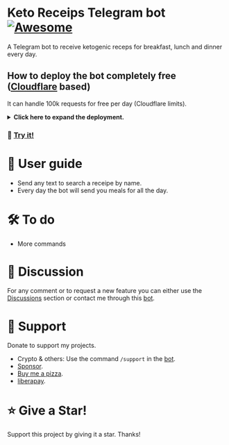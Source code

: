 # Keto Receips Telegram bot [![Awesome](https://cdn.jsdelivr.net/gh/sindresorhus/awesome@d7305f38d29fed78fa85652e3a63e154dd8e8829/media/badge.svg)](https://github.com/Mqtth3w/keto-receips-Telegram-bot)

A Telegram bot to receive ketogenic receps for breakfast, lunch and dinner every day.

## How to deploy the bot completely free ([Cloudflare](https://www.cloudflare.com/) based)
It can handle 100k requests for free per day (Cloudflare limits).

<details closed>
<summary><b>Click here to expand the deployment. </b></summary>
  
 The deployment only takes less than 10 minutes.
  
- Create a new bot on telegram with [@BotFather](https://telegram.me/BotFather). Save the api token for future use.
- Create a Cloudflare account.
- Go to workers & pages then create a new worker so deploy it.
- Click edit so replace the code with the content of [KetoBot.js](./KetoBot.js). Deploy it.
- Click configure worker, go to setting, go to variables.
- Add the variable API_KEY (secret type). Which is the bot api token.
- Add the variable SECRET_TOKEN (secret type). Generate its value through the script [gen_token.py](./gen_token.py). You can also type it with your hands (1-256 characters. Only characters `A-Z`, `a-z`, `0-9`, `_` and `-` are allowed). Save it for future use..
- Encrypt (set the secrect type!) all variables and save.

- ### DB setup
  Follow the instructions in the DB setup [file](./README2.md).

- ### Webhook
  Open the following link after substitution to configure webhook.
  ```
  https://api.telegram.org/bot<replace with your bot api token>/setWebhook?url=<replace with your worker url>&secret_token=<replace with your secret token>
  ```
  You should see something like {"ok":true,"result":true,"description":"Webhook was set"} then the bot works.
  <br><br>
  If you filled wrong info or need to update info you can delete webhook and then you can set it again. Open the following link after substitution to delete webhook.
  ```
  https://api.telegram.org/bot<replace with your bot api token>/deleteWebhook
  ```

</details>

### 🤌 [Try it!](https://t.me/Mqthh3w_keto_bot) 



# 📜 User guide 

- Send any text to search a receipe by name.
- Every day the bot will send you meals for all the day.


# 🛠️ To do 
- More commands

# 💭 Discussion 
For any comment or to request a new feature you can either use the [Discussions](https://github.com/Mqtth3w/keto-receips-telegram-bot/discussions) section or contact me through this [bot](https://t.me/Mqtth3w_support_bot).

# 🫶 Support 
Donate to support my projects. 
- Crypto & others: Use the command `/support` in the [bot](https://t.me/Mqtth3w_support_bot).
- [Sponsor](https://github.com/sponsors/Mqtth3w).
- [Buy me a pizza](https://buymeacoffee.com/mqtth3w).
- [liberapay](https://liberapay.com/mqtth3w).

# ⭐ Give a Star!
Support this project by giving it a star. Thanks!
